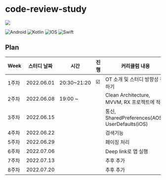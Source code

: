 # code-review-study
<a href="https://hits.seeyoufarm.com"><img src="https://hits.seeyoufarm.com/api/count/incr/badge.svg?url=https%3A%2F%2Fgithub.com%2Fejkim-dev%2Fcode-review-study&count_bg=%2379C83D&title_bg=%23555555&icon=&icon_color=%23E7E7E7&title=views&edge_flat=false"/></a>

![Android](https://img.shields.io/badge/Android-3DDC84?style=for-the-badge&logo=android&logoColor=white)
![Kotlin](https://img.shields.io/badge/kotlin-%230095D5.svg?style=for-the-badge&logo=kotlin&logoColor=white)
![IOS](https://img.shields.io/badge/iOS-000000?style=for-the-badge&logo=ios&logoColor=white)
![Swift](https://img.shields.io/badge/swift-F54A2A?style=for-the-badge&logo=swift&logoColor=white)
## Plan

| Week | 스터디 날짜 | 시간 | 진행 |커리큘럼 내용 |
| ------ | -- | -- | -- |----------- |
| 1주차 | 2022.06.01 | 20:30~21:20 | ☑️ | OT 소개 및 스터디 방향성 정하기 |
| 2주차 | 2022.06.08 | 19:00 ~  |  | Clean Architecture, MVVM, RX 프로젝트에 적용 |
| 3주차 | 2022.06.15 | | | 통신, SharedPreferences(AOS), UserDefaults(iOS) |
| 4주차 | 2022.06.22 | | | 검색기능 |
| 5주차 | 2022.06.29 | | | 페이징 처리 |
| 6주차 | 2022.07.06 | | | Deep link로 앱 실행 |
| 7주차 | 2022.07.13 | | | 추후 추가 |
| 8주차 | 2022.07.20 | | | 추후 추가 |
